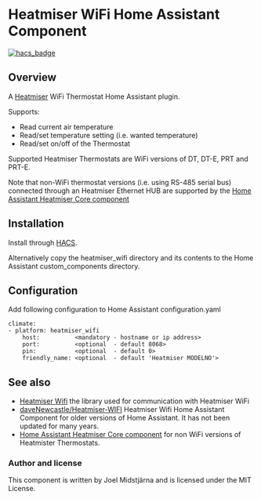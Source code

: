 # Heatmiser WiFi Home Assistant Component

[![hacs_badge](https://img.shields.io/badge/HACS-Default-orange.svg)](https://github.com/custom-components/hacs)

## Overview
A [Heatmiser](http://www.heatmiser.com/) WiFi Thermostat Home Assistant plugin.

Supports:

* Read current air temperature
* Read/set temperature setting (i.e. wanted temperature)
* Read/set on/off of the Thermostat

Supported Heatmiser Thermostats are WiFi versions of DT, DT-E, PRT and PRT-E.

Note that non-WiFi thermostat versions (i.e. using RS-485 serial bus) 
connected through an Heatmiser Ethernet HUB are supported by the
[Home Assistant Heatmiser Core component](https://www.home-assistant.io/integrations/heatmiser/)

## Installation
Install through [HACS](https://hacs.xyz/).

Alternatively copy the heatmiser_wifi directory and its contents to the 
Home Assistant custom_components directory.

## Configuration
Add following configuration to Home Assistant configuration.yaml

    climate:
    - platform: heatmiser_wifi
        host:          <mandatory - hostname or ip address>
        port:          <optional  - default 8068>
        pin:           <optional  - default 0>
        friendly_name: <optional  - default 'Heatmiser MODELNO'>
  
## See also
* [Heatmiser Wifi](https://github.com/midstar/heatmiser_wifi) the library used for communication with Heatmiser WiFi
* [daveNewcastle/Heatmiser-WIFI](https://github.com/daveNewcastle/Heatmiser-WIFI) Heatmiser Wifi Home Assistant Component for older versions of Home Assistant. It has not been updated for many years.
* [Home Assistant Heatmiser Core component](https://www.home-assistant.io/integrations/heatmiser/) for non WiFi versions of Heatmister Thermostats.
 
### Author and license
This component is written by Joel Midstjärna and is licensed under the MIT License.

